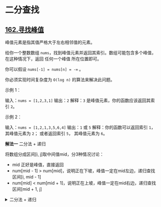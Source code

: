 # 二分查找

## [162.寻找峰值](https://leetcode.cn/problems/find-peak-element/description)

峰值元素是指其值严格大于左右相邻值的元素。

给你一个整数数组 `nums`，找到峰值元素并返回其索引。数组可能包含多个峰值，在这种情况下，返回 任何一个峰值 所在位置即可。

你可以假设 `nums[-1] = nums[n] = -∞` 。

你必须实现时间复杂度为 `O(log n)` 的算法来解决此问题。

 

示例 1：

输入：`nums = [1,2,3,1]`
输出：`2`
解释：`3` 是峰值元素，你的函数应该返回其索引 `2`。

示例 2：

输入：`nums = [1,2,1,3,5,6,4]`
输出：`1` 或 `5` 
解释：你的函数可以返回索引 `1`，其峰值元素为 `2`；
     或者返回索引 `5`， 其峰值元素为 `6`。

**解法一** 二分法 + 递归

将数组分成区间[i, j]取中间值mid，分3种情况讨论：

- mid 正好是峰值，直接返回
- num[mid - 1] > num[mid]，说明正在下坡，峰值一定在mid左边，递归查找区间[i, mid - 1]
- num[mid] < num[mid + 1]，说明正在上坡，峰值一定在mid右边，递归查找区间[mid + 1, j]

<details>
  <summary>二分法 + 递归</summary>

  ```java
    public int findPeakElement(int[] nums) {
        return peek(nums, 0, nums.length - 1);
    }

    private int peek(int[] nums, int start, int end) {
        if (start == end) {
            return start;
        } else if (start + 1 == end) {
            return nums[start] > nums[end] ? start : end;
        }
        int mid = start + (end - start) / 2;
        if (mid == 0) {
            return nums[mid] <= nums[mid + 1] ? -1 : mid;
        } else if (mid == nums.length - 1) {
            return nums[mid] > nums[mid - 1] ? mid : -1;
        } else {
            if (nums[mid - 1] < nums[mid] && nums[mid] > nums[mid + 1]) {
                return mid;
            } else if (nums[mid - 1] > nums[mid]) {
                return peek(nums, start, mid - 1);
            } else {
                return peek(nums, mid + 1, end);
            }
        }
    }
  ```
</details>